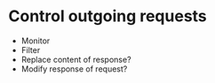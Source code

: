 # Control outgoing requests

* Monitor
* Filter
* Replace content of response?
* Modify response of request?